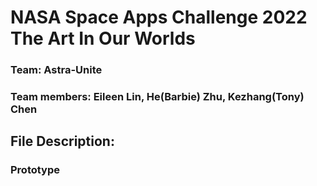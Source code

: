 # NASA Space Apps Challenge 2022 The Art In Our Worlds

### Team: Astra-Unite ###

### Team members: Eileen Lin, He(Barbie) Zhu, Kezhang(Tony) Chen ###


## File Description: ##

### Prototype ###


